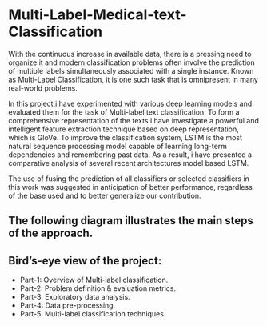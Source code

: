 # Multi-Label-Medical-text-Classification

With the continuous increase in available data, there is a pressing need to organize it and modern classification problems often involve the prediction of multiple labels simultaneously associated with a single instance. Known as Multi-Label Classification, it is one such task that is omnipresent in many real-world problems.

In this project,i have experimented with various deep learning models
and evaluated them for the task of Multi-label text classification. 
To form a comprehensive representation of the texts i have investigate a powerful
and intelligent feature extraction technique based on deep representation,
which is GloVe. To improve the classification system, LSTM is the most natural
sequence processing model capable of learning long-term dependencies
and remembering past data. As a result, i have presented a comparative
analysis of several recent architectures model based LSTM.

The use of fusing the prediction of all classifiers or selected classifiers in
this work was suggested in anticipation of better performance, regardless of
the base used and to better generalize our contribution.

## The following diagram illustrates the main steps of the approach.








## Bird’s-eye view of the project:
* Part-1: Overview of Multi-label classification.
* Part-2: Problem definition & evaluation metrics.
* Part-3: Exploratory data analysis.
* Part-4: Data pre-processing.
* Part-5: Multi-label classification techniques.

